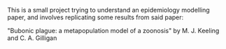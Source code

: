 This is a small project trying to understand an epidemiology modelling paper, and involves replicating some results from said paper:  

"Bubonic plague: a metapopulation model of a zoonosis" by M. J. Keeling and C. A. Gilligan
